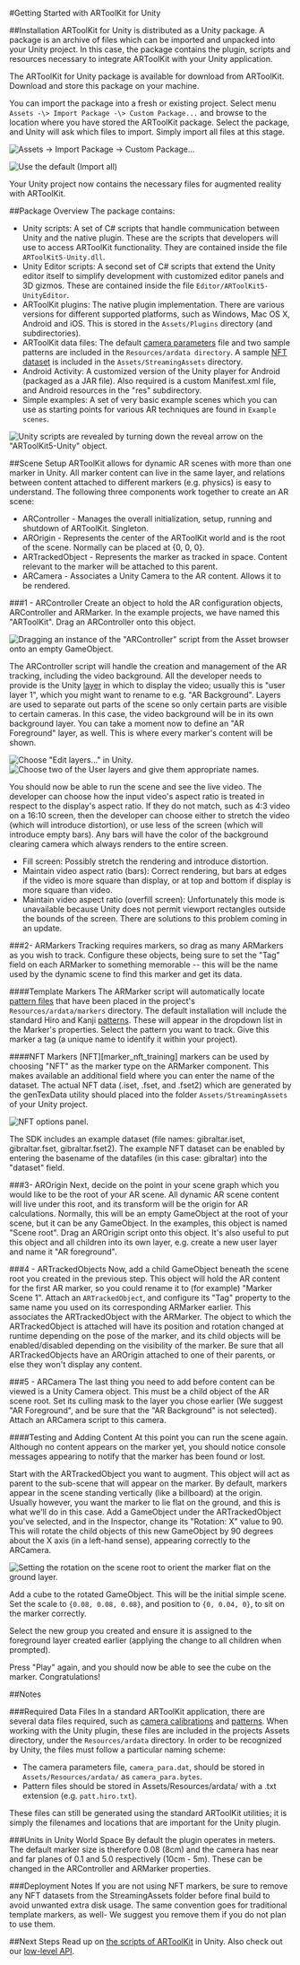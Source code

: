 #Getting Started with ARToolKit for Unity

##Installation
ARToolKit for Unity is distributed as a Unity package. A package is an archive of files which can be imported and unpacked into your Unity project. In this case, the package contains the plugin, scripts and resources necessary to integrate ARToolKit with your Unity application.

The ARToolKit for Unity package is available for download from ARToolKit. Download and store this package on your machine.

You can import the package into a fresh or existing project. Select menu `Assets -\> Import Package -\> Custom Package...` and browse to the location where you have stored the ARToolKit package. Select the package, and Unity will ask which files to import. Simply import all files at this stage.

![Assets -\> Import Package -\> Custom Package...][menu_screenshot]

![Use the default (Import all)][import_all]

Your Unity project now contains the necessary files for augmented reality with ARToolKit.

##Package Overview
The package contains:

-   Unity scripts: A set of C\# scripts that handle communication between Unity and the native plugin. These are the scripts that developers will use to access ARToolKit functionality. They are contained inside the file `ARToolKit5-Unity.dll`.
-   Unity Editor scripts: A second set of C\# scripts that extend the Unity editor itself to simplify development with customized editor panels and 3D gizmos. These are contained inside the file `Editor/ARToolKit5-UnityEditor`.
-   ARToolKit plugins: The native plugin implementation. There are various versions for different supported platforms, such as Windows, Mac OS X, Android and iOS. This is stored in the `Assets/Plugins` directory (and subdirectories).
-   ARToolKit data files: The default [camera parameters][config_camera_calibration] file and two sample patterns are included in the `Resources/ardata directory`. A sample [NFT dataset][marker_nft_train] is included in the `Assets/StreamingAssets` directory.
-   Android Activity: A customized version of the Unity player for Android (packaged as a JAR file). Also required is a custom Manifest.xml file, and Android resources in the "res" subdirectory.
-   Simple examples: A set of very basic example scenes which you can use as starting points for various AR techniques are found in `Example scenes`.

![Unity scripts are revealed by turning down the reveal arrow on the "ARToolKit5-Unity" object.][editor_screenshot]

##Scene Setup
ARToolKit allows for dynamic AR scenes with more than one marker in Unity. All marker content can live in the same layer, and relations between content attached to different markers (e.g. physics) is easy to understand. The following three components work together to create an AR scene:

-   ARController - Manages the overall initialization, setup, running and shutdown of ARToolKit. Singleton.
-   AROrigin - Represents the center of the ARToolKit world and is the root of the scene. Normally can be placed at {0, 0, 0}.
-   ARTrackedObject - Represents the marker as tracked in space. Content relevant to the marker will be attached to this parent.
-   ARCamera - Associates a Unity Camera to the AR content. Allows it to be rendered.

###1 - ARController
Create an object to hold the AR configuration objects, ARController and ARMarker. In the example projects, we have named this "ARToolKit". Drag an ARController onto this object.

![Dragging an instance of the "ARController" script from the Asset browser onto an empty GameObject.][arcontroller_setup]

The ARController script will handle the creation and management of the AR tracking, including the video background. All the developer needs to provide is the Unity [layer][layer] in which to display the video; usually this is "user layer 1", which you might want to rename to e.g. "AR Background". Layers are used to separate out parts of the scene so only certain parts are visible to certain cameras. In this case, the video background will be in its own background layer. You can take a moment now to define an "AR Foreground" layer, as well. This is where every marker's content will be shown.

![Choose "Edit layers..." in Unity.][edit_layers]
![Choose two of the User layers and give them appropriate names.][name_layers]

You should now be able to run the scene and see the live video. The developer can choose how the input video's aspect ratio is treated in respect to the display's aspect ratio. If they do not match, such as 4:3 video on a 16:10 screen, then the developer can choose either to stretch the video (which will introduce distortion), or use less of the screen (which will introduce empty bars). Any bars will have the color of the background clearing camera which always renders to the entire screen.

-   Fill screen: Possibly stretch the rendering and introduce distortion.
-   Maintain video aspect ratio (bars): Correct rendering, but bars at edges if the video is more square than display, or at top and bottom if display is more square than video.
-   Maintain video aspect ratio (overfill screen): Unfortunately this mode is unavailable because Unity does not permit viewport rectangles outside the bounds of the screen. There are solutions to this problem coming in an update.

###2- ARMarkers
Tracking requires markers, so drag as many ARMarkers as you wish to track. Configure these objects, being sure to set the "Tag" field on each ARMarker to something memorable -- this will be the name used by the dynamic scene to find this marker and get its data.

####Template Markers
The ARMarker script will automatically locate [pattern files][marker_train] that have been placed in the project's `Resources/ardata/markers` directory. The default installation will include the standard Hiro and Kanji [patterns][marker_about]. These will appear in the dropdown list in the Marker's properties. Select the pattern you want to track. Give this marker a tag (a unique name to identify it within your project).

####NFT Markers
[NFT][marker_nft_training] markers can be used by choosing "NFT" as the marker type on the ARMarker component. This makes available an additional field where you can enter the name of the dataset. The actual NFT data (.iset, .fset, and .fset2) which are generated by the genTexData utility should placed into the folder `Assets/StreamingAssets` of your Unity project.

![NFT options panel.][nft_options]

The SDK includes an example dataset (file names: gibraltar.iset, gibraltar.fset, gibraltar.fset2). The example NFT dataset can be enabled by entering the basename of the datafiles (in this case: gibraltar) into the "dataset" field.

###3- AROrigin
Next, decide on the point in your scene graph which you would like to be the root of your AR scene. All dynamic AR scene content will live under this root, and its transform will be the origin for AR calculations. Normally, this will be an empty GameObject at the root of your scene, but it can be any GameObject. In the examples, this object is named "Scene root". Drag an AROrigin script onto this object. It's also useful to put this object and all children into its own layer, e.g. create a new user layer and name it "AR foreground".

###4 - ARTrackedObjects
Now, add a child GameObject beneath the scene root you created in the previous step. This object will hold the AR content for the first AR marker, so you could rename it to (for example) "Marker Scene 1". Attach an `ARTrackedObject`, and configure its "Tag" property to the same name you used on its corresponding ARMarker earlier. This associates the ARTrackedObject with the ARMarker. The object to which the ARTrackedObject is attached will have its position and rotation changed at runtime depending on the pose of the marker, and its child objects will be enabled/disabled depending on the visibility of the marker. Be sure that all ARTrackedObjects have an AROrigin attached to one of their parents, or else they won't display any content.

###5 - ARCamera
The last thing you need to add before content can be viewed is a Unity Camera object. This must be a child object of the AR scene root. Set its culling mask to the layer you chose earlier (We suggest "AR Foreground", and be sure that the "AR Background" is not selected). Attach an ARCamera script to this camera.

####Testing and Adding Content
At this point you can run the scene again. Although no content appears on the marker yet, you should notice console messages appearing to notify that the marker has been found or lost.

Start with the ARTrackedObject you want to augment. This object will act as parent to the sub-scene that will appear on the marker. By default, markers appear in the scene standing vertically (like a billboard) at the origin. Usually however, you want the marker to lie flat on the ground, and this is what we'll do in this case. Add a GameObject under the ARTrackedObject you've selected, and in the Inspector, change its "Rotation: X" value to 90. This will rotate the child objects of this new GameObject by 90 degrees about the X axis (in a left-hand sense), appearing correctly to the ARCamera.

![Setting the rotation on the scene root to orient the marker flat on the ground layer.][rotating]

Add a cube to the rotated GameObject. This will be the initial simple scene. Set the scale to `{0.08, 0.08, 0.08}`, and position to `{0, 0.04, 0}`, to sit on the marker correctly.

Select the new group you created and ensure it is assigned to the foreground layer created earlier (applying the change to all children when prompted).

Press "Play" again, and you should now be able to see the cube on the marker. Congratulations!

##Notes

###Required Data Files
In a standard ARToolKit application, there are several data files required, such as [camera calibrations][config_camera_calibration] and [patterns][marker_train]. When working with the Unity plugin, these files are included in the projects Assets directory, under the `Resources/ardata` directory. In order to be recognized by Unity, the files must follow a particular naming scheme:

-   The camera parameters file, `camera_para.dat`, should be stored in `Assets/Resources/ardata/` as `camera_para.bytes`.
-   Pattern files should be stored in Assets/Resources/ardata/ with a .txt extension (e.g. `patt.hiro.txt`).

These files can still be generated using the standard ARToolKit utilities; it is simply the filenames and locations that are important for the Unity plugin.

###Units in Unity World Space
By default the plugin operates in meters. The default marker size is therefore 0.08 (8cm) and the camera has near and far planes of 0.1 and 5.0 respectively (10cm - 5m). These can be changed in the ARController and ARMarker properties.

###Deployment Notes
If you are not using NFT markers, be sure to remove any NFT datasets from the StreamingAssets folder before final build to avoid unwanted extra disk usage. The same convention goes for traditional template markers, as well- We suggest you remove them if you do not plan to use them.

##Next Steps
Read up on [the scripts of ARToolKit][unity_scripts] in Unity. Also check out our [low-level API][unity_low_level_api].

[marker_about]: 3_Marker_Training:marker_about
[marker_train]: 3_Marker_Training:marker_training
[config_camera_calibration]: 2_Configuration:config_camera_calibration
[marker_nft_train]: 3_Marker_Training:marker_nft_train
[unity_scripts]: 6_Unity:unity_scripts
[unity_low_level_api]: 6_Unity:unity_low_level_api

[menu_screenshot]: :unity_import_package_1.png
[import_all]: :unity_import_artoolkit_2012-06_1.png
[editor_screenshot]: :artoolkit_for_unity_scripts_1.png
[arcontroller_setup]: :unity_drag_artoolkit_script_onto_empty_gameobject_1.png
[layer]:http://unity3d.com/support/documentation/Components/Layers.html
[edit_layers]: :unity_-_edit_layers_1.jpg
[name_layers]: :unity_-_ar_layers_1.jpg
[rotating]: :artoolkit_for_unity_-_setting_scene_root_rotation_1.png
[nft_options]: :artoolkit_for_unity_-_nft_options_1.png
